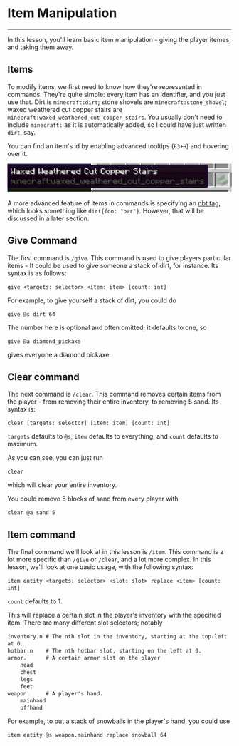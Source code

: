 # Item Manipulation

---

In this lesson, you'll learn basic item manipulation - giving the player itemes, and taking them away.

## Items
To modify items, we first need to know how they're represented in commands. They're quite simple: every item has an identifier, and you just use that. Dirt is `minecraft:dirt`; stone shovels are `minecraft:stone_shovel`; waxed weathered cut copper stairs are `minecraft:waxed_weathered_cut_copper_stairs`. You usually don't need to include `minecraft:` as it is automatically added, so I could have just written `dirt`, say.

You can find an item's id by enabling advanced tooltips (`F3+H`) and hovering over it.

<img src="/java_data_pack_tutorial/images/items/tooltip_hover.png" alt="Image showing using advanced tooltips to find an item's id.">

A more advanced feature of items in commands is specifying an [nbt tag](/java_data_pack_tutorial/pages/nbt/introduction_to_nbt/structure.html), which looks something like `dirt{foo: "bar"}`. However, that will be discussed in a later section.

## Give Command
The first command is `/give`. This command is used to give players particular items - It could be used to give someone a stack of dirt, for instance. Its syntax is as follows:
```
give <targets: selector> <item: item> [count: int]
```
For example, to give yourself a stack of dirt, you could do
```
give @s dirt 64
```
The number here is optional and often omitted; it defaults to one, so
```
give @a diamond_pickaxe
```
gives everyone a diamond pickaxe.

## Clear command
The next command is `/clear`. This command removes certain items from the player - from removing their entire inventory, to removing 5 sand. Its syntax is:
```
clear [targets: selector] [item: item] [count: int]
```
`targets` defaults to `@s`; `item` defaults to everything; and `count` defaults to maximum.

As you can see, you can just run
```
clear
```
which will clear your entire inventory.

You could remove 5 blocks of sand from every player with
```
clear @a sand 5
```

## Item command
The final command we'll look at in this lesson is `/item`. This command is a lot more specific than `/give` or `/clear`, and a lot more complex. In this lesson, we'll look at one basic usage, with the following syntax:
```
item entity <targets: selector> <slot: slot> replace <item> [count: int]
```
`count` defaults to 1.

This will replace a certain slot in the player's inventory with the specified item. There are many different slot selectors; notably
```
inventory.n # The nth slot in the inventory, starting at the top-left at 0.
hotbar.n    # The nth hotbar slot, starting on the left at 0.
armor.      # A certain armor slot on the player
    head
    chest
    legs
    feet
weapon.     # A player's hand.
    mainhand
    offhand
```

For example, to put a stack of snowballs in the player's hand, you could use
```
item entity @s weapon.mainhand replace snowball 64
```